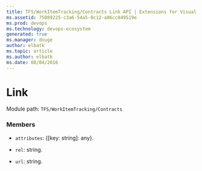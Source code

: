 ```yaml
---
title: TFS/WorkItemTracking/Contracts Link API | Extensions for Visual Studio Team Services
ms.assetid: 75089225-c3a6-54a5-0c12-a86cc849519e
ms.prod: devops
ms.technology: devops-ecosystem
generated: true
ms.manager: douge
author: elbatk
ms.topic: article
ms.author: elbatk
ms.date: 08/04/2016
---
```


# Link

Module path: `TFS/WorkItemTracking/Contracts`


### Members

* `attributes`: {[key: string]: any}. 

* `rel`: string.

* `url`: string. 


